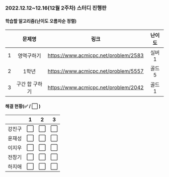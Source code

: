 ### 2022.12.12~12.16(12월 2주차) 스터디 진행판

#### 학습할 알고리즘(난이도 오름차순 정렬)

|      |      문제명      |                             링크                             | 난이도 |
| :--: | :--------------: | :----------------------------------------------------------: | :----: |
|  1  |    영역구하기   | https://www.acmicpc.net/problem/2583 |  실버 1  |
|  2   |   1학년   | https://www.acmicpc.net/problem/5557 | 골드 5  |
|  3   | 구간 합 구하기 | https://www.acmicpc.net/problem/2042 | 골드 1 |

#### 해결 현황(:white_check_mark: / :white_large_square:  )

|        |          1           |          2           |          3           |
| :----: | :------------------: | :------------------: | :------------------: |
| 강진구 | :white_large_square: | :white_large_square: | :white_large_square: |
| 윤재성 | :white_large_square: | :white_large_square: | :white_large_square: |
| 이지우 | :white_large_square: | :white_large_square: | :white_large_square: |
| 전창기 | :white_large_square: | :white_large_square:  |  :white_large_square:  |
| 하지애 | :white_large_square: | :white_large_square:  | :white_large_square:  |
